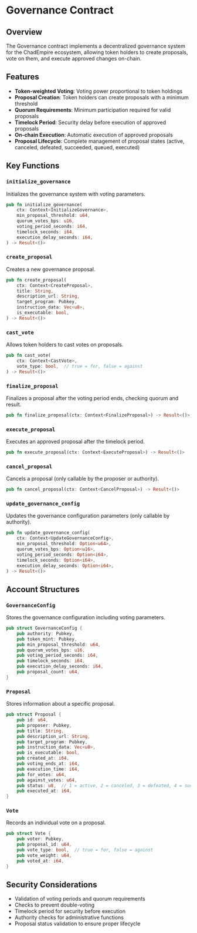 # Governance Contract

## Overview

The Governance contract implements a decentralized governance system for the ChadEmpire ecosystem, allowing token holders to create proposals, vote on them, and execute approved changes on-chain.

## Features

- **Token-weighted Voting**: Voting power proportional to token holdings
- **Proposal Creation**: Token holders can create proposals with a minimum threshold
- **Quorum Requirements**: Minimum participation required for valid proposals
- **Timelock Period**: Security delay before execution of approved proposals
- **On-chain Execution**: Automatic execution of approved proposals
- **Proposal Lifecycle**: Complete management of proposal states (active, canceled, defeated, succeeded, queued, executed)

## Key Functions

### `initialize_governance`
Initializes the governance system with voting parameters.

```rust
pub fn initialize_governance(
    ctx: Context<InitializeGovernance>,
    min_proposal_threshold: u64,
    quorum_votes_bps: u16,
    voting_period_seconds: i64,
    timelock_seconds: i64,
    execution_delay_seconds: i64,
) -> Result<()>
```

### `create_proposal`
Creates a new governance proposal.

```rust
pub fn create_proposal(
    ctx: Context<CreateProposal>,
    title: String,
    description_url: String,
    target_program: Pubkey,
    instruction_data: Vec<u8>,
    is_executable: bool,
) -> Result<()>
```

### `cast_vote`
Allows token holders to cast votes on proposals.

```rust
pub fn cast_vote(
    ctx: Context<CastVote>,
    vote_type: bool,  // true = for, false = against
) -> Result<()>
```

### `finalize_proposal`
Finalizes a proposal after the voting period ends, checking quorum and result.

```rust
pub fn finalize_proposal(ctx: Context<FinalizeProposal>) -> Result<()>
```

### `execute_proposal`
Executes an approved proposal after the timelock period.

```rust
pub fn execute_proposal(ctx: Context<ExecuteProposal>) -> Result<()>
```

### `cancel_proposal`
Cancels a proposal (only callable by the proposer or authority).

```rust
pub fn cancel_proposal(ctx: Context<CancelProposal>) -> Result<()>
```

### `update_governance_config`
Updates the governance configuration parameters (only callable by authority).

```rust
pub fn update_governance_config(
    ctx: Context<UpdateGovernanceConfig>,
    min_proposal_threshold: Option<u64>,
    quorum_votes_bps: Option<u16>,
    voting_period_seconds: Option<i64>,
    timelock_seconds: Option<i64>,
    execution_delay_seconds: Option<i64>,
) -> Result<()>
```

## Account Structures

### `GovernanceConfig`
Stores the governance configuration including voting parameters.

```rust
pub struct GovernanceConfig {
    pub authority: Pubkey,
    pub token_mint: Pubkey,
    pub min_proposal_threshold: u64,
    pub quorum_votes_bps: u16,
    pub voting_period_seconds: i64,
    pub timelock_seconds: i64,
    pub execution_delay_seconds: i64,
    pub proposal_count: u64,
}
```

### `Proposal`
Stores information about a specific proposal.

```rust
pub struct Proposal {
    pub id: u64,
    pub proposer: Pubkey,
    pub title: String,
    pub description_url: String,
    pub target_program: Pubkey,
    pub instruction_data: Vec<u8>,
    pub is_executable: bool,
    pub created_at: i64,
    pub voting_ends_at: i64,
    pub execution_time: i64,
    pub for_votes: u64,
    pub against_votes: u64,
    pub status: u8,  // 1 = active, 2 = canceled, 3 = defeated, 4 = succeeded, 5 = queued, 6 = executed
    pub executed_at: i64,
}
```

### `Vote`
Records an individual vote on a proposal.

```rust
pub struct Vote {
    pub voter: Pubkey,
    pub proposal_id: u64,
    pub vote_type: bool,  // true = for, false = against
    pub vote_weight: u64,
    pub voted_at: i64,
}
```

## Security Considerations

- Validation of voting periods and quorum requirements
- Checks to prevent double-voting
- Timelock period for security before execution
- Authority checks for administrative functions
- Proposal status validation to ensure proper lifecycle
